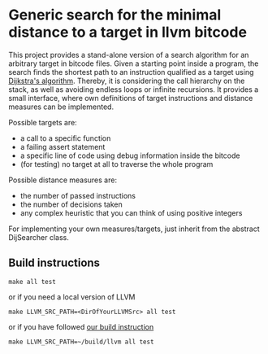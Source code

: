 # Generic search for the minimal distance to a target in llvm bitcode

This project provides a stand-alone version of a search algorithm for an arbitrary target in bitcode files.
Given a starting point inside a program, the search finds the shortest path to an instruction qualified as a target using [Dijkstra's algorithm](https://en.wikipedia.org/wiki/Dijkstra%27s_algorithm).
Thereby, it is considering the call hierarchy on the stack, as well as avoiding endless loops or infinite recursions.
It provides a small interface, where own definitions of target instructions and distance measures can be implemented.

Possible targets are:
* a call to a specific function
* a failing assert statement
* a specific line of code using debug information inside the bitcode
* (for testing) no target at all to traverse the whole program

Possible distance measures are:
* the number of passed instructions
* the number of decisions taken
* any complex heuristic that you can think of using positive integers

For implementing your own measures/targets, just inherit from the abstract DijSearcher class.

## Build instructions
```
make all test
```
or if you need a local version of LLVM
```
make LLVM_SRC_PATH=<DirOfYourLLVMSrc> all test
```
or if you have followed [our build instruction](https://github.com/tum-i22/klee-install)
```
make LLVM_SRC_PATH=~/build/llvm all test
```
